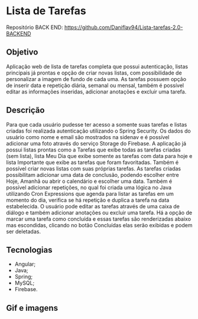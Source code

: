 # Lista de Tarefas

Repositório BACK END: https://github.com/Daniflav94/Lista-tarefas-2.0-BACKEND

## Objetivo

Aplicação web de lista de tarefas completa que possui autenticação, listas principais já prontas e opção de criar novas listas, com possibilidade de personalizar a imagem de fundo de cada uma. As tarefas possuem opção de inserir data e repetição diária, semanal ou mensal, também é possível editar as informações inseridas, adicionar anotações e excluir uma tarefa.

## Descrição

Para que cada usuário pudesse ter acesso a somente suas tarefas e listas criadas foi realizada autenticação utilizando o Spring Security. Os dados do usuário como nome e email são mostrados na sidenav e é possível adicionar uma foto através do serviço Storage do Firebase. A aplicação já possui listas prontas como a Tarefas que exibe todas as tarefas criadas (sem lista), lista Meu Dia que exibe somente as tarefas com data para hoje e lista Importante que exibe as tarefas que foram favoritadas. Também é possível criar novas listas com suas próprias tarefas. 
As tarefas criadas possibilitam adicionar uma data de conclusão, podendo escolher entre Hoje, Amanhã ou abrir o calendário e escolher uma data. Também é possível adicionar repetições, no qual foi criada uma lógica no Java utilizando Cron Expressions que agenda para listar as tarefas em um momento do dia, verifica se há repetição e duplica a tarefa na data estabelecida. O usuário pode editar as tarefas através de uma caixa de diálogo e também adicionar anotações ou excluir uma tarefa. Há a opção de marcar uma tarefa como concluída e essas tarefas são renderizadas abaixo mas escondidas, clicando no botão Concluídas elas serão exibidas e podem ser deletadas.

## Tecnologias

- Angular;
- Java;
- Spring;
- MySQL;
- Firebase.

## Gif e imagens

